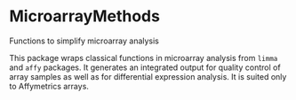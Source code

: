 # MicroarrayMethods
Functions to simplify microarray analysis 


This package wraps classical functions in microarray analysis from `limma` and `affy` packages. It generates an integrated output for quality control of array samples as well as for differential expression analysis. It is suited only to Affymetrics arrays. 
